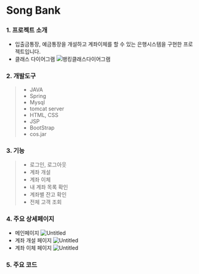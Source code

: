 # Song Bank

### 1. 프로젝트 소개
- 입출금통장, 예금통장을 개설하고 계좌이체를 할 수 있는 은행시스템을 구현한 프로젝트입니다.
- 클래스 다이어그램
![뱅킹클래스다이어그램](https://user-images.githubusercontent.com/90902468/189020255-2e840770-c9dc-4add-838b-d2e6ba0157e1.png)


### 2. 개발도구
> - JAVA
> - Spring
> - Mysql
> - tomcat server
> - HTML, CSS
> - JSP
> - BootStrap
> - cos.jar

### 3. 기능
> - 로그인, 로그아웃
> - 계좌 개설
> - 계좌 이체
> - 내 계좌 목록 확인
> - 계좌별 잔고 확인
> - 전체 고객 조회

### 4. 주요 상세페이지
- 메인페이지
![Untitled](https://s3-us-west-2.amazonaws.com/secure.notion-static.com/bfd67542-47b9-4f3f-8824-16ca47a44a0d/Untitled.png)
- 계좌 개설 페이지
![Untitled](https://s3-us-west-2.amazonaws.com/secure.notion-static.com/56330b33-515a-4c10-a0b4-f8d6b0332266/Untitled.png)
- 계좌 이체 페이지
![Untitled](https://s3-us-west-2.amazonaws.com/secure.notion-static.com/49ee0e68-aa64-44fe-9b4e-85db7a1fa036/Untitled.png)

### 5. 주요 코드
